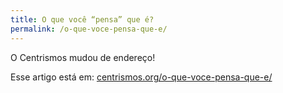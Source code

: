 ```yaml
---
title: O que você “pensa” que é?
permalink: /o-que-voce-pensa-que-e/
---
```


O Centrismos mudou de endereço! 

Esse artigo está em: [centrismos.org/o-que-voce-pensa-que-e/](https://centrismos.org/o-que-voce-pensa-que-e/)
